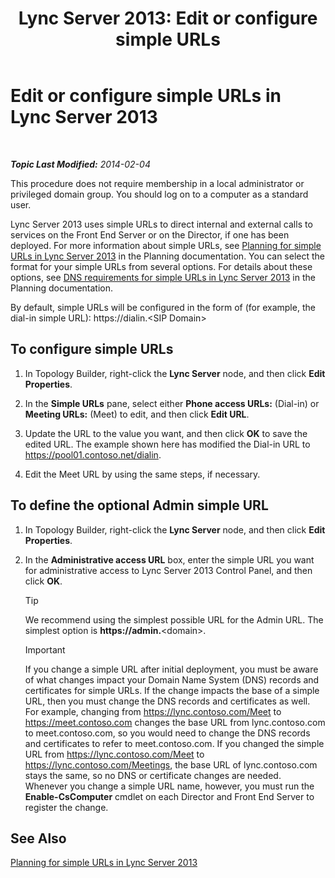 ﻿---
title: 'Lync Server 2013: Edit or configure simple URLs'
TOCTitle: Edit or configure simple URLs
ms:assetid: 0008aeea-4ae9-4e36-83cd-ef7ff7b6e128
ms:mtpsurl: https://technet.microsoft.com/en-us/library/Gg398063(v=OCS.15)
ms:contentKeyID: 48183216
ms.date: 07/23/2014
mtps_version: v=OCS.15
---

<div data-xmlns="http://www.w3.org/1999/xhtml">

<div class="topic" data-xmlns="http://www.w3.org/1999/xhtml" data-msxsl="urn:schemas-microsoft-com:xslt" data-cs="http://msdn.microsoft.com/en-us/">

<div data-asp="http://msdn2.microsoft.com/asp">

# Edit or configure simple URLs in Lync Server 2013

</div>

<div id="mainSection">

<div id="mainBody">

<span> </span>

_**Topic Last Modified:** 2014-02-04_

This procedure does not require membership in a local administrator or privileged domain group. You should log on to a computer as a standard user.

Lync Server 2013 uses simple URLs to direct internal and external calls to services on the Front End Server or on the Director, if one has been deployed. For more information about simple URLs, see [Planning for simple URLs in Lync Server 2013](lync-server-2013-planning-for-simple-urls.md) in the Planning documentation. You can select the format for your simple URLs from several options. For details about these options, see [DNS requirements for simple URLs in Lync Server 2013](lync-server-2013-dns-requirements-for-simple-urls.md) in the Planning documentation.

By default, simple URLs will be configured in the form of (for example, the dial-in simple URL): https://dialin.\<SIP Domain\>

<div>

## To configure simple URLs

1.  In Topology Builder, right-click the **Lync Server** node, and then click **Edit Properties**.

2.  In the **Simple URLs** pane, select either **Phone access URLs:** (Dial-in) or **Meeting URLs:** (Meet) to edit, and then click **Edit URL**.

3.  Update the URL to the value you want, and then click **OK** to save the edited URL. The example shown here has modified the Dial-in URL to https://pool01.contoso.net/dialin.

4.  Edit the Meet URL by using the same steps, if necessary.

</div>

<div>

## To define the optional Admin simple URL

1.  In Topology Builder, right-click the **Lync Server** node, and then click **Edit Properties**.

2.  In the **Administrative access URL** box, enter the simple URL you want for administrative access to Lync Server 2013 Control Panel, and then click **OK**.
    
    <div class="alert">
    

    > [!TIP]
    > We recommend using the simplest possible URL for the Admin URL. The simplest option is <STRONG>https://admin.</STRONG>&lt;domain&gt;.

    
    </div>
    
    <div class="alert">
    

    > [!IMPORTANT]
    > If you change a simple URL after initial deployment, you must be aware of what changes impact your Domain Name System (DNS) records and certificates for simple URLs. If the change impacts the base of a simple URL, then you must change the DNS records and certificates as well. For example, changing from https://lync.contoso.com/Meet to https://meet.contoso.com changes the base URL from lync.contoso.com to meet.contoso.com, so you would need to change the DNS records and certificates to refer to meet.contoso.com. If you changed the simple URL from https://lync.contoso.com/Meet to https://lync.contoso.com/Meetings, the base URL of lync.contoso.com stays the same, so no DNS or certificate changes are needed. Whenever you change a simple URL name, however, you must run the <STRONG>Enable-CsComputer</STRONG> cmdlet on each Director and Front End Server to register the change.

    
    </div>

</div>

<div>

## See Also


[Planning for simple URLs in Lync Server 2013](lync-server-2013-planning-for-simple-urls.md)  
  

</div>

</div>

<span> </span>

</div>

</div>

</div>

